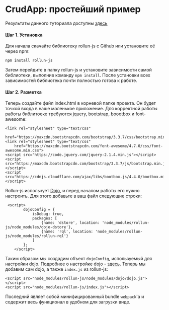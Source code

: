 # CrudApp: простейший пример
Результаты данного туториала доступны [здесь]()
#### Шаг 1. Установка
Для начала скачайте библиотеку rollun-js c Github или установите её через
npm:

    npm install rollun-js

Затем перейдите в папку rollun-js и установите зависимости самой библиотеки,
выполнив команду `npm install`.
После установки всех зависимостей библиотека почти полностью готова к работе.
#### Шаг 2. Разметка
Теперь создайте файл index.html в корневой папке проекта. Он будет точкой
входа в наше маленькое приложение. Для корректной работы работы библитоеке
требуются jquery, bootstrap, boootbox и font-awesome:
```
<link rel="stylesheet" type="text/css"
    href="https://maxcdn.bootstrapcdn.com/bootstrap/3.3.7/css/bootstrap.min.css">
<link rel="stylesheet" type="text/css"
    href="https://maxcdn.bootstrapcdn.com/font-awesome/4.7.0/css/font-awesome.min.css">
<script src="https://code.jquery.com/jquery-2.1.4.min.js"></script>
<script src="https://maxcdn.bootstrapcdn.com/bootstrap/3.3.7/js/bootstrap.min.js"></script>
<script src="https://cdnjs.cloudflare.com/ajax/libs/bootbox.js/4.4.0/bootbox.min.js"></script>
```
Rollun-js использует [Dojo](https://dojotoolkit.org/), и перед началом работы
его нужно настроить. Для этого добавьте в ваш файл следующие строки:
```
 <script>
        dojoConfig = {
            isDebug: true,
            packages: [
                {name: 'dstore', location: 'node_modules/rollun-js/node_modules/dojo-dstore'},
                {name: 'rql', location: 'node_modules/rollun-js/node_modules/rollun-rql'}
            ]
        };
    </script>
```
Таким образом мы создадим объект `dojoConfig`, используемый для настройки
dojo. Подробнее о настройке dojo - [здесь](https://dojotoolkit.org/reference-guide/1.10/dojo/_base/config.html).
Теперь мы добавим сам dojo, а также `index.js` из rollun-js:
 ```
<script src="node_modules/rollun-js/node_modules/dojo/dojo.js"></script>
<script src="node_modules/rollun-js/index.js"></script>
 ```
Последний являет собой минифицированный bundle `webpack`'а и содержит весь
функционал в удобном для загрузки виде.



